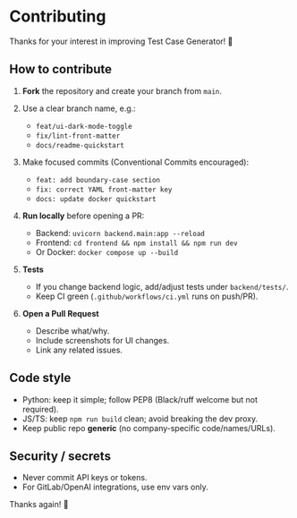 # Contributing

Thanks for your interest in improving Test Case Generator! 🎉

## How to contribute

1. **Fork** the repository and create your branch from `main`.
2. Use a clear branch name, e.g.:
   - `feat/ui-dark-mode-toggle`
   - `fix/lint-front-matter`
   - `docs/readme-quickstart`
3. Make focused commits (Conventional Commits encouraged):
   - `feat: add boundary-case section`
   - `fix: correct YAML front-matter key`
   - `docs: update docker quickstart`

4. **Run locally** before opening a PR:
   - Backend: `uvicorn backend.main:app --reload`
   - Frontend: `cd frontend && npm install && npm run dev`
   - Or Docker: `docker compose up --build`

5. **Tests**
   - If you change backend logic, add/adjust tests under `backend/tests/`.
   - Keep CI green (`.github/workflows/ci.yml` runs on push/PR).

6. **Open a Pull Request**
   - Describe what/why.
   - Include screenshots for UI changes.
   - Link any related issues.

## Code style
- Python: keep it simple; follow PEP8 (Black/ruff welcome but not required).
- JS/TS: keep `npm run build` clean; avoid breaking the dev proxy.
- Keep public repo **generic** (no company-specific code/names/URLs).

## Security / secrets
- Never commit API keys or tokens.
- For GitLab/OpenAI integrations, use env vars only.

Thanks again! 🙌
